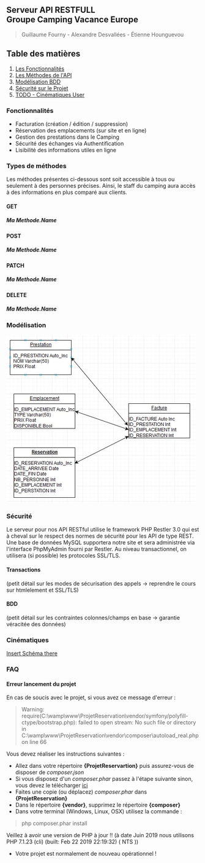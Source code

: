 ## Serveur API RESTFULL <Br/> Groupe Camping Vacance Europe
> Guillaume Fourny - Alexandre Desvallées - Étienne Hounguevou

## Table des matières
1. [Les Fonctionnalités](#features)
2. [Les Méthodes de l'API](#callAPI)
3. [Modélisation BDD](#mcd)
4. [Sécurité sur le Projet](#projSecure)
4. [TODO - Cinématiques User](#roads)

### Fonctionnalités <a name="features"></a>
* Facturation (création / édition / suppression)
* Réservation des emplacements (sur site et en ligne)
* Gestion des prestations dans le Camping
* Sécurité des échanges via Authentification
* Lisibilité des informations utiles en ligne

### Types de méthodes <a name="callAPI"></a>
Les méthodes présentes ci-dessous sont soit accessible à tous ou seulement à des personnes précises.
Ainsi, le staff du camping aura accès à des informations en plus comparé aux clients. 

#### GET

##### Ma Methode.Name

#### POST

##### Ma Methode.Name

#### PATCH

##### Ma Methode.Name

#### DELETE

##### Ma Methode.Name

### Modélisation <a name="mcd"></a>
![MCD](https://github.com/gfourny/ProjetReservation/blob/master/mcd/ProjetReservation.JPG)

### Sécurité <a name="projSecure"></a>
Le serveur pour nos API RESTful utilise le framework PHP Restler 3.0 qui est à cheval sur le respect des normes de sécurité pour les API de type REST. Une base de données MySQL supportera notre site et sera administrée via l'interface PhpMyAdmin fourni par Restler. Au niveau transactionnel, on utilisera (si possible) les protocoles SSL/TLS.

#### Transactions
(petit détail sur les modes de sécurisation des appels -> reprendre le cours sur htmlelement et SSL/TLS)

#### BDD
(petit détail sur les contraintes colonnes/champs en base -> garantie véracitée des données)

### Cinématiques <a name="roads"></a>
[Insert Schéma there](myUri...)

### FAQ

#### Erreur lancement du projet

En cas de soucis avec le projet, si vous avez ce message d'erreur :
> Warning: require(C:\wamp\www\ProjetReservation\vendor/symfony/polyfill-ctype/bootstrap.php): failed to open stream: No such file or directory in C:\wamp\www\ProjetReservation\vendor\composer\autoload_real.php on line 66 

Vous devez réaliser les instructions suivantes :
* Allez dans votre répertoire **{ProjetReservartion}** puis assurez-vous de disposer de *composer.json*
* Si vous disposez d'un *composer.phar* passez à l'étape suivante sinon, vous devez le télécharger [ici](https://getcomposer.org/download/) 
* Faites une copie (ou déplacez) *composer.phar* dans **{ProjetReservation}** 
* Dans le répertoire **{vendor}**, supprimez le répertoire **{composer}** 
* Dans votre terminal (Windows, Linux, OSX) utilisez la commande :
> php composer.phar install

Veillez à avoir une version de PHP à jour !! (à date Juin 2019 nous utilisons PHP 7.1.23 (cli) (built: Feb 22 2019 22:19:32) ( NTS ))
* Votre projet est normalement de nouveau opérationnel !
